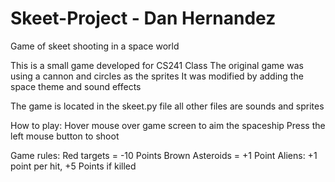 # Skeet-Project - Dan Hernandez
Game of skeet shooting in a space world

This is a small game developed for CS241 Class
The original game was using a cannon and circles as the sprites 
It was modified by adding the space theme and sound effects

The game is located in the skeet.py file
all other files are sounds and sprites



How to play:
Hover mouse over game screen to aim the spaceship
Press the left mouse button to shoot



Game rules:
Red targets = -10 Points
Brown Asteroids = +1 Point
Aliens: +1 point per hit, +5 Points if killed
